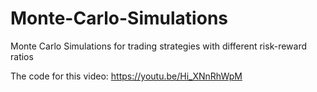 # Monte-Carlo-Simulations
Monte Carlo Simulations for trading strategies with different risk-reward ratios

The code for this video:
https://youtu.be/Hi_XNnRhWpM
